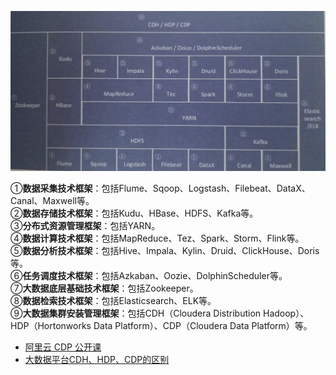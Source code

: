 ![大技术生态圈核心技术](https://github.com/geek-pie/BigData-Governance-Practice/blob/main/images/tech_overview.png)

①**数据采集技术框架**：包括Flume、Sqoop、Logstash、Filebeat、DataX、Canal、Maxwell等。  
②**数据存储技术框架**：包括Kudu、HBase、HDFS、Kafka等。  
③**分布式资源管理框架**：包括YARN。  
④**数据计算技术框架**：包括MapReduce、Tez、Spark、Storm、Flink等。  
⑤**数据分析技术框架**：包括Hive、Impala、Kylin、Druid、ClickHouse、Doris等。  
⑥**任务调度技术框架**：包括Azkaban、Oozie、DolphinScheduler等。  
⑦**大数据底层基础技术框架**：包括Zookeeper。  
⑧**数据检索技术框架**：包括Elasticsearch、ELK等。  
⑨**大数据集群安装管理框架**：包括CDH（Cloudera Distribution Hadoop）、HDP（Hortonworks Data Platform）、CDP（Cloudera Data Platform）等。  
* [阿里云 CDP 公开课](https://developer.aliyun.com/article/841718)
* [大数据平台CDH、HDP、CDP的区别](https://www.freebytes.net/it/bigdata/bigdata-platform-cdh-hdp-cdp.html)
  
